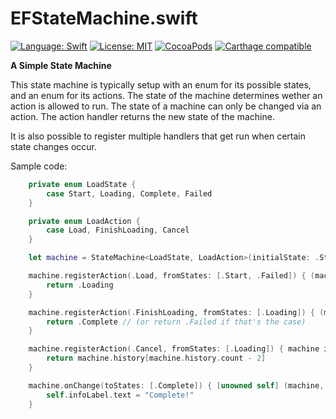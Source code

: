 EFStateMachine.swift
====================

[![Language: Swift](https://img.shields.io/badge/lang-Swift-orange.svg?style=flat)](https://developer.apple.com/swift/)
[![License: MIT](https://img.shields.io/badge/license-MIT-blue.svg?style=flat)](https://raw.githubusercontent.com/Egeniq/EFStateMachine/master/LICENSE)
[![CocoaPods](https://img.shields.io/cocoapods/v/EFStateMachine.svg?style=flat)](http://cocoapods.org)
[![Carthage compatible](https://img.shields.io/badge/Carthage-compatible-4BC51D.svg?style=flat)](https://github.com/Carthage/Carthage)

__A Simple State Machine__

This state machine is typically setup with an enum for its possible states, and an enum for its actions. The state
of the machine determines wether an action is allowed to run. The state of a machine can only be changed via an
action. The action handler returns the new state of the machine.

It is also possible to register multiple handlers that get run when certain state changes occur.

Sample code:

```swift
    private enum LoadState {
        case Start, Loading, Complete, Failed
    }

    private enum LoadAction {
        case Load, FinishLoading, Cancel
    }

    let machine = StateMachine<LoadState, LoadAction>(initialState: .Start)

    machine.registerAction(.Load, fromStates: [.Start, .Failed]) { (machine) -> StateMachineTests.LoadState in
        return .Loading
    }

    machine.registerAction(.FinishLoading, fromStates: [.Loading]) { (machine) -> StateMachineTests.LoadState in
        return .Complete // (or return .Failed if that's the case)
    }

    machine.registerAction(.Cancel, fromStates: [.Loading]) { machine in
        return machine.history[machine.history.count - 2]
    }

    machine.onChange(toStates: [.Complete]) { [unowned self] (machine, oldState, newState) -> Void in
        self.infoLabel.text = "Complete!"
    }
	

